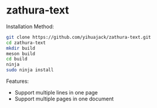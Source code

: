# zathura-text

Installation Method:

```bash
git clone https://github.com/yihuajack/zathura-text.git
cd zathura-text
mkdir build
meson build
cd build
ninja
sudo ninja install
```

Features:

- Support multiple lines in one page
- Support multiple pages in one document
